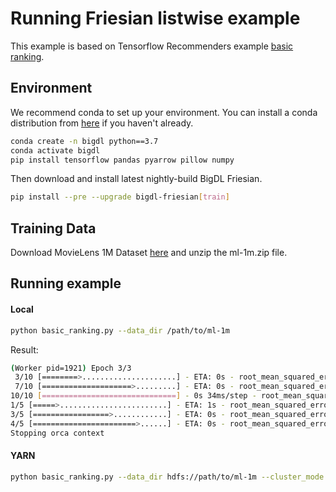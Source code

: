 # Running Friesian listwise example

This example is based on Tensorflow Recommenders example [basic ranking](https://www.tensorflow.org/recommenders/examples/basic_ranking).

## Environment

We recommend conda to set up your environment. You can install a conda distribution from [here](https://docs.conda.io/projects/conda/en/latest/user-guide/install/)
if you haven't already.

```bash
conda create -n bigdl python==3.7
conda activate bigdl
pip install tensorflow pandas pyarrow pillow numpy
```

Then download and install latest nightly-build BigDL Friesian.
```bash
pip install --pre --upgrade bigdl-friesian[train]
```

## Training Data

Download MovieLens 1M Dataset [here](https://grouplens.org/datasets/movielens/1m/) and unzip the ml-1m.zip file.


## Running example

#### Local
```bash
python basic_ranking.py --data_dir /path/to/ml-1m
```
Result:
```bash
(Worker pid=1921) Epoch 3/3
 3/10 [========>.....................] - ETA: 0s - root_mean_squared_error: 1.1129 - loss: 1.2385 - regularization_loss: 0.0000e+00 - total_loss: 1.2385
 7/10 [====================>.........] - ETA: 0s - root_mean_squared_error: 1.1080 - loss: 1.2277 - regularization_loss: 0.0000e+00 - total_loss: 1.2277
10/10 [==============================] - 0s 34ms/step - root_mean_squared_error: 1.1051 - loss: 1.2188 - regularization_loss: 0.0000e+00 - total_loss: 1.2188
1/5 [=====>........................] - ETA: 1s - root_mean_squared_error: 1.1029 - loss: 1.2163 - regularization_loss: 0.0000e+00 - total_loss: 1.2163
3/5 [=================>............] - ETA: 0s - root_mean_squared_error: 1.1021 - loss: 1.2145 - regularization_loss: 0.0000e+00 - total_loss: 1.2145
4/5 [=======================>......] - ETA: 0s - root_mean_squared_error: 1.1001 - loss: 1.2103 - regularization_loss: 0.0000e+00 - total_loss: 1.2103
Stopping orca context
```

#### YARN
```bash
python basic_ranking.py --data_dir hdfs://path/to/ml-1m --cluster_mode yarn --executor_cores 8 --executor_memory 50g --num_executor 2
```
